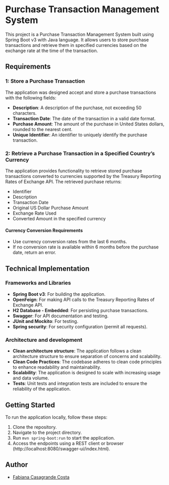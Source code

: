 # Purchase Transaction Management System

This project is a Purchase Transaction Management System built using Spring Boot v3 with Java language. It allows users to store purchase transactions and retrieve them in specified currencies based on the exchange rate at the time of the transaction.

## Requirements

### 1: Store a Purchase Transaction

The application was designed accept and store a purchase transactions with the following fields:

- **Description**: A description of the purchase, not exceeding 50 characters.
- **Transaction Date**: The date of the transaction in a valid date format.
- **Purchase Amount**: The amount of the purchase in United States dollars, rounded to the nearest cent.
- **Unique Identifier**: An identifier to uniquely identify the purchase transaction.

### 2: Retrieve a Purchase Transaction in a Specified Country’s Currency

The application provides functionality to retrieve stored purchase transactions converted to currencies supported by the Treasury Reporting Rates of Exchange API. The retrieved purchase returns:

- Identifier
- Description
- Transaction Date
- Original US Dollar Purchase Amount
- Exchange Rate Used
- Converted Amount in the specified currency

#### Currency Conversion Requirements

- Use currency conversion rates from the last 6 months.
- If no conversion rate is available within 6 months before the purchase date, return an error.

## Technical Implementation

### Frameworks and Libraries

- **Spring Boot v3**: For building the application.
- **OpenFeign**: For making API calls to the Treasury Reporting Rates of Exchange API.
- **H2 Database - Embedded**: For persisting purchase transactions.
- **Swagger**: For API documentation and testing.
- **JUnit and Mockito**: For testing.
- **Spring security**: For security configuration (permit all requests).
  
### Architecture and development

- **Clean architecture structure**: The application follows a clean architecture structure to ensure separation of concerns and scalability.
- **Clean Code Practices**: The codebase adheres to clean code principles to enhance readability and maintainability.
- **Scalability**: The application is designed to scale with increasing usage and data volume.
- **Tests**: Unit tests and integration tests are included to ensure the reliability of the application.

## Getting Started

To run the application locally, follow these steps:

1. Clone the repository.
2. Navigate to the project directory.
3. Run `mvn spring-boot:run` to start the application.
4. Access the endpoints using a REST client or browser (http://localhost:8080/swagger-ui/index.html).

## Author

- [Fabiana Casagrande Costa](https://github.com/fabianatc)
